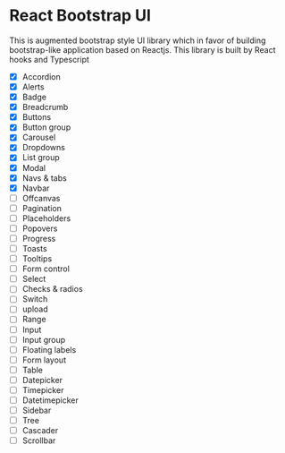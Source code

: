 # React Bootstrap UI

This is augmented bootstrap style UI library which in favor of building bootstrap-like application based on Reactjs. This library is built by React hooks and Typescript 

- [x] Accordion
- [x] Alerts
- [x] Badge
- [x] Breadcrumb
- [x] Buttons
- [x] Button group
- [x] Carousel
- [x] Dropdowns
- [x] List group
- [x] Modal
- [x] Navs & tabs
- [x] Navbar
- [ ] Offcanvas
- [ ] Pagination
- [ ] Placeholders
- [ ] Popovers
- [ ] Progress
- [ ] Toasts
- [ ] Tooltips
- [ ] Form control
- [ ] Select
- [ ] Checks & radios
- [ ] Switch
- [ ] upload
- [ ] Range
- [ ] Input
- [ ] Input group
- [ ] Floating labels
- [ ] Form layout
- [ ] Table
- [ ] Datepicker
- [ ] Timepicker
- [ ] Datetimepicker
- [ ] Sidebar
- [ ] Tree
- [ ] Cascader
- [ ] Scrollbar
